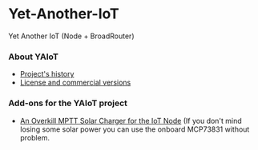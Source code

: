 # Yet-Another-IoT
Yet Another IoT (Node + BroadRouter)

### About YAIoT
* [Project's history](https://github.com/PY1CX/Yet-Another-IoT/blob/master/History.MD)
* [License and commercial versions](https://github.com/PY1CX/Yet-Another-IoT/blob/master/License.md)

### Add-ons for the YAIoT project
* [An Overkill MPTT Solar Charger for the IoT Node](https://github.com/PY1CX/MPTT-Solar-Charger-LT3652) (If you don't mind losing some solar power you can use the onboard MCP73831 without problem.

